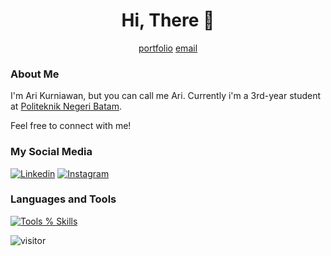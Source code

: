 <h1 align="center">Hi, There 👋</h1>
<p align="center">
  <a href="https://riikurniawan.github.io/" target="_blank" rel="noopener noreferrer">portfolio</a>
  <a href="mailto:arikurnia27601@gmail.com" target="_blank" rel="noopener noreferrer">email</a>
</p>

### About Me
I'm Ari Kurniawan, but you can call me Ari. Currently i'm a 3rd-year student at [Politeknik Negeri Batam](https://www.polibatam.ac.id/).

Feel free to connect with me!

### My Social Media
[![Linkedin](https://skillicons.dev/icons?i=linkedin)](https://www.linkedin.com/in/ariikurniawan)
[![Instagram](https://skillicons.dev/icons?i=instagram)](https://www.instagram.com/arikurniawan.dev)

### Languages and Tools
[![Tools % Skills](https://skillicons.dev/icons?i=php,javascript,java,python,nodejs,react,nextjs,docker,vscode,git,bash)](https://skillicons.dev)

<p><img src="https://komarev.com/ghpvc/?username=riikurniawan&label=Visitor&color=0e75b6&style=flat" alt="visitor" /> </p>
